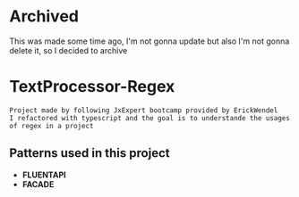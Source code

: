 # Archived

This was made some time ago, I'm not gonna update but also I'm not gonna delete it, so I decided to archive


# TextProcessor-Regex
    Project made by following JxExpert bootcamp provided by ErickWendel
    I refactored with typescript and the goal is to understande the usages of regex in a project
    
## Patterns used in this project
- **FLUENTAPI**
- **FACADE**
